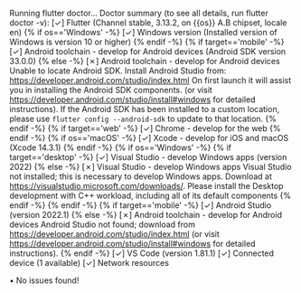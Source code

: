 Running flutter doctor...
Doctor summary (to see all details, run flutter doctor -v):
[✓] Flutter (Channel stable, 3.13.2, on {{os}} A.B chipset, locale en)
{% if os=='Windows' -%}
    [✓] Windows version (Installed version of Windows is version 10 or higher)
{% endif -%}
{% if target=='mobile' -%}
    [✓] Android toolchain - develop for Android devices (Android SDK version 33.0.0)
{% else -%}
    [✗] Android toolchain - develop for Android devices
        Unable to locate Android SDK.
        Install Android Studio from: https://developer.android.com/studio/index.html
        On first launch it will assist you in installing the Android SDK components.
        (or visit https://developer.android.com/studio/install#windows for detailed instructions).
        If the Android SDK has been installed to a custom location, please use
        `flutter config --android-sdk` to update to that location.
{% endif -%}
{% if target=='web' -%}
    [✓] Chrome - develop for the web
{% endif -%}
{% if os=='macOS' -%}
    [✓] Xcode - develop for iOS and macOS (Xcode 14.3.1)
{% endif -%}
{% if os=='Windows' -%}
    {% if target=='desktop' -%}
        [✓] Visual Studio - develop Windows apps (version 2022)
    {% else -%}
        [✗] Visual Studio - develop Windows apps
            Visual Studio not installed; this is necessary to develop Windows apps.
            Download at https://visualstudio.microsoft.com/downloads/.
            Please install the Desktop development with C++ workload, including all of its default components
    {% endif -%}
{% endif -%}
{% if target=='mobile' -%}
    [✓] Android Studio (version 2022.1)
{% else -%}
    [✗] Android toolchain - develop for Android devices
        Android Studio not found; download from https://developer.android.com/studio/index.html
        (or visit https://developer.android.com/studio/install#windows for detailed instructions).
{% endif -%}
[✓] VS Code (version 1.81.1)
[✓] Connected device (1 available)
[✓] Network resources

• No issues found!